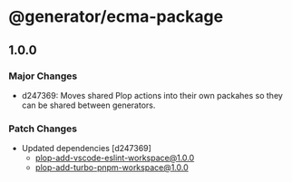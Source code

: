 # @generator/ecma-package

## 1.0.0

### Major Changes

- d247369: Moves shared Plop actions into their own packahes so they can be shared between generators.

### Patch Changes

- Updated dependencies [d247369]
  - plop-add-vscode-eslint-workspace@1.0.0
  - plop-add-turbo-pnpm-workspace@1.0.0
